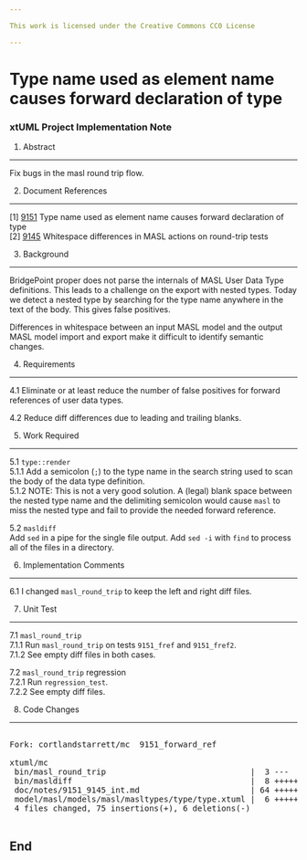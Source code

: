 ```yaml
---

This work is licensed under the Creative Commons CC0 License

---
```


# Type name used as element name causes forward declaration of type
### xtUML Project Implementation Note


1. Abstract
-----------
Fix bugs in the masl round trip flow.

2. Document References
----------------------
[1] [9151](https://support.onefact.net/redmine/issues/9151) Type name used as element name causes forward declaration of type  
[2] [9145](https://support.onefact.net/redmine/issues/9145) Whitespace differences in MASL actions on round-trip tests  

3. Background
-------------
BridgePoint proper does not parse the internals of MASL User Data Type
definitions.  This leads to a challenge on the export with nested types.
Today we detect a nested type by searching for the type name anywhere in
the text of the body.  This gives false positives.

Differences in whitespace between an input MASL model and the output MASL
model import and export make it difficult to identify semantic changes.

4. Requirements
---------------
4.1 Eliminate or at least reduce the number of false positives for forward
references of user data types.

4.2 Reduce diff differences due to leading and trailing blanks.

5. Work Required
----------------
5.1 `type::render`  
5.1.1 Add a semicolon (`;`) to the type name in the search string used to
scan the body of the data type definition.  
5.1.2 NOTE:  This is not a very good solution.  A (legal) blank space
between the nested type name and the delimiting semicolon would cause
`masl` to miss the nested type and fail to provide the needed forward
reference.

5.2 `masldiff`  
Add `sed` in a pipe for the single file output.  Add `sed -i` with `find`
to process all of the files in a directory.

6. Implementation Comments
--------------------------
6.1 I changed `masl_round_trip` to keep the left and right diff files.

7. Unit Test
------------
7.1 `masl_round_trip`  
7.1.1 Run `masl_round_trip` on tests `9151_fref` and `9151_fref2`.  
7.1.2 See empty diff files in both cases.  

7.2 `masl_round_trip` regression  
7.2.1 Run `regression_test`.  
7.2.2 See empty diff files.  


8. Code Changes
---------------
<pre>

Fork: cortlandstarrett/mc  9151_forward_ref

xtuml/mc
 bin/masl_round_trip                              |  3 ---
 bin/masldiff                                     |  8 ++++++--
 doc/notes/9151_9145_int.md                       | 64 ++++++++++++++++++++++++++++++++++++++++++++++++++++++++++++++++
 model/masl/models/masl/masltypes/type/type.xtuml |  6 +++++-
 4 files changed, 75 insertions(+), 6 deletions(-)

</pre>

End
---

